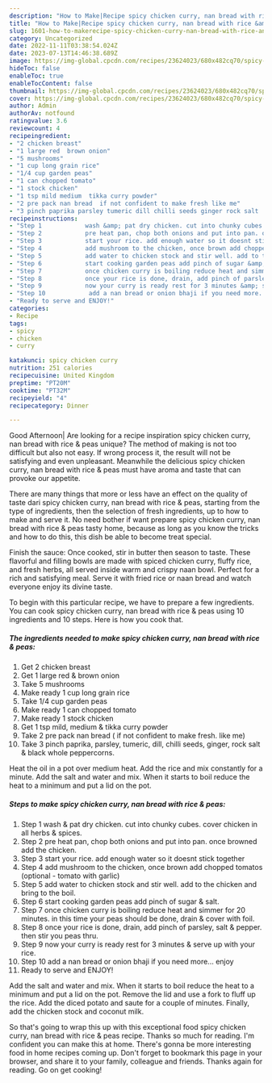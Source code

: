 ```yaml
---
description: "How to Make|Recipe spicy chicken curry, nan bread with rice &amp;amp; peas {That is Special"
title: "How to Make|Recipe spicy chicken curry, nan bread with rice &amp;amp; peas {That is Special"
slug: 1601-how-to-makerecipe-spicy-chicken-curry-nan-bread-with-rice-and-amp-peas-that-is-special
category: Uncategorized
date: 2022-11-11T03:38:54.024Z
date: 2023-07-13T14:46:38.689Z
image: https://img-global.cpcdn.com/recipes/23624023/680x482cq70/spicy-chicken-curry-nan-bread-with-rice-peas-recipe-main-photo.jpg
hideToc: false
enableToc: true
enableTocContent: false
thumbnail: https://img-global.cpcdn.com/recipes/23624023/680x482cq70/spicy-chicken-curry-nan-bread-with-rice-peas-recipe-main-photo.jpg
cover: https://img-global.cpcdn.com/recipes/23624023/680x482cq70/spicy-chicken-curry-nan-bread-with-rice-peas-recipe-main-photo.jpg
author: Admin
authorAv: notfound
ratingvalue: 3.6
reviewcount: 4
recipeingredient:
- "2 chicken breast"
- "1 large red  brown onion"
- "5 mushrooms"
- "1 cup long grain rice"
- "1/4 cup garden peas"
- "1 can chopped tomato"
- "1 stock chicken"
- "1 tsp mild medium  tikka curry powder"
- "2 pre pack nan bread  if not confident to make fresh like me"
- "3 pinch paprika parsley tumeric dill chilli seeds ginger rock salt  black whole peppercorns"
recipeinstructions:
- "Step 1            wash &amp; pat dry chicken. cut into chunky cubes. cover chicken in all herbs &amp; spices."
- "Step 2            pre heat pan, chop both onions and put into pan. once browned add the chicken."
- "Step 3            start your rice. add enough water so it doesnt stick together"
- "Step 4            add mushroom to the chicken, once brown add chopped tomatos (optional - tomato with garlic)"
- "Step 5            add water to chicken stock and stir well. add to the chicken and bring to the boil."
- "Step 6            start cooking garden peas add pinch of sugar &amp; salt."
- "Step 7            once chicken curry is boiling reduce heat and simmer for 20 minutes. in this time your peas should be done, drain &amp; cover with foil."
- "Step 8            once your rice is done, drain, add pinch of parsley, salt &amp; pepper. then stir you peas thru."
- "Step 9            now your curry is ready rest for 3 minutes &amp; serve up with your rice."
- "Step 10            add a nan bread or onion bhaji if you need more... enjoy"
- "Ready to serve and ENJOY!"
categories:
- Recipe
tags:
- spicy
- chicken
- curry

katakunci: spicy chicken curry 
nutrition: 251 calories
recipecuisine: United Kingdom
preptime: "PT20M"
cooktime: "PT32M"
recipeyield: "4"
recipecategory: Dinner

---
```



Good Afternoon| Are looking for a recipe inspiration spicy chicken curry, nan bread with rice &amp; peas unique? The method of making is not too difficult but also not easy. If wrong process it, the result will not be satisfying and even unpleasant. Meanwhile the delicious spicy chicken curry, nan bread with rice &amp; peas must have aroma and taste that can provoke our appetite.






There are many things that more or less have an effect on the quality of taste dari spicy chicken curry, nan bread with rice &amp; peas, starting from the type of ingredients, then the selection of fresh ingredients, up to how to make and serve it. No need bother if want prepare spicy chicken curry, nan bread with rice &amp; peas tasty home, because as long as you know the tricks and how to do this, this dish be able to become treat special.


Finish the sauce: Once cooked, stir in butter then season to taste. These flavorful and filling bowls are made with spiced chicken curry, fluffy rice, and fresh herbs, all served inside warm and crispy naan bowl. Perfect for a rich and satisfying meal. Serve it with fried rice or naan bread and watch everyone enjoy its divine taste.


To begin with this particular recipe, we have to prepare a few ingredients. You can cook spicy chicken curry, nan bread with rice &amp; peas using 10 ingredients and 10 steps. Here is how you cook that.

<!--inarticleads1-->

##### The ingredients needed to make spicy chicken curry, nan bread with rice &amp; peas:

1. Get 2 chicken breast
1. Get 1 large red &amp; brown onion
1. Take 5 mushrooms
1. Make ready 1 cup long grain rice
1. Take 1/4 cup garden peas
1. Make ready 1 can chopped tomato
1. Make ready 1 stock chicken
1. Get 1 tsp mild, medium &amp; tikka curry powder
1. Take 2 pre pack nan bread ( if not confident to make fresh. like me)
1. Take 3 pinch paprika, parsley, tumeric, dill, chilli seeds, ginger, rock salt &amp; black whole peppercorns.


Heat the oil in a pot over medium heat. Add the rice and mix constantly for a minute. Add the salt and water and mix. When it starts to boil reduce the heat to a minimum and put a lid on the pot. 

<!--inarticleads2-->

##### Steps to make spicy chicken curry, nan bread with rice &amp; peas:

1. Step 1            wash &amp; pat dry chicken. cut into chunky cubes. cover chicken in all herbs &amp; spices.
1. Step 2            pre heat pan, chop both onions and put into pan. once browned add the chicken.
1. Step 3            start your rice. add enough water so it doesnt stick together
1. Step 4            add mushroom to the chicken, once brown add chopped tomatos (optional - tomato with garlic)
1. Step 5            add water to chicken stock and stir well. add to the chicken and bring to the boil.
1. Step 6            start cooking garden peas add pinch of sugar &amp; salt.
1. Step 7            once chicken curry is boiling reduce heat and simmer for 20 minutes. in this time your peas should be done, drain &amp; cover with foil.
1. Step 8            once your rice is done, drain, add pinch of parsley, salt &amp; pepper. then stir you peas thru.
1. Step 9            now your curry is ready rest for 3 minutes &amp; serve up with your rice.
1. Step 10            add a nan bread or onion bhaji if you need more... enjoy
1. Ready to serve and ENJOY!

Add the salt and water and mix. When it starts to boil reduce the heat to a minimum and put a lid on the pot. Remove the lid and use a fork to fluff up the rice. Add the diced potato and saute for a couple of minutes. Finally, add the chicken stock and coconut milk. 

So that's going to wrap this up with this exceptional food spicy chicken curry, nan bread with rice &amp; peas recipe. Thanks so much for reading. I'm confident you can make this at home. There's gonna be more interesting food in home recipes coming up. Don't forget to bookmark this page in your browser, and share it to your family, colleague and friends. Thanks again for reading. Go on get cooking!
